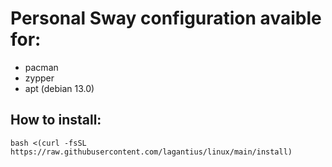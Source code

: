 # Personal Sway configuration avaible for:
- pacman
- zypper
- apt (debian 13.0)

## How to install:
  
  ```
  bash <(curl -fsSL https://raw.githubusercontent.com/lagantius/linux/main/install)
  ```
